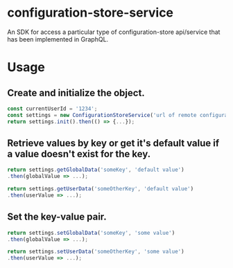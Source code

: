 # configuration-store-service

An SDK for access a particular type of configuration-store api/service that has been implemented in GraphQL.

# Usage

## Create and initialize the object.

```ts
const currentUserId = '1234';
const settings = new ConfigurationStoreService('url of remote configuration store graphql service', currentUserId);
return settings.init().then(() => {...});
```

## Retrieve values by key or get it's default value if a value doesn't exist for the key.

```ts
return settings.getGlobalData('someKey', 'default value')
.then(globalValue => ...);
```

```ts
return settings.getUserData('someOtherKey', 'default value')
.then(userValue => ...);
```

## Set the key-value pair.

```ts
return settings.setGlobalData('someKey', 'some value')
.then(globalValue => ...);
```

```ts
return settings.setUserData('someOtherKey', 'some value')
.then(userValue => ...);
```
